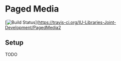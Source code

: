# Paged Media

[![Build Status](https://travis-ci.org/IU-Libraries-Joint-Development/PagedMedia2.svg?branch=develop)](https://travis-ci.org/IU-Libraries-Joint-Development/PagedMedia2

## Setup

TODO
